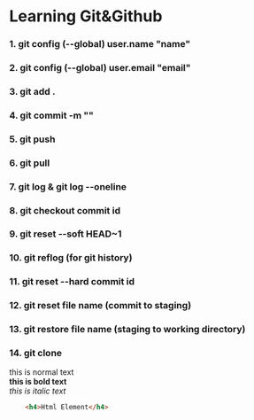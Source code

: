 # Learning Git&Github
### 1. git config (--global) user.name "name"
### 2. git config (--global) user.email "email"
### 3. git add .
### 4. git commit -m ""
### 5. git push
### 6. git pull
### 7. git log & git log --oneline
### 8. git checkout commit id
### 9. git reset --soft HEAD~1
### 10. git reflog (for git history)
### 11. git reset --hard commit id
### 12. git reset file name (commit to staging)
### 13. git restore file name (staging to working directory)
### 14. git clone

this is normal text <br>
**this is bold text** <br>
_this is italic text_ <br>

```html
    <h4>Html Element</h4>
```
